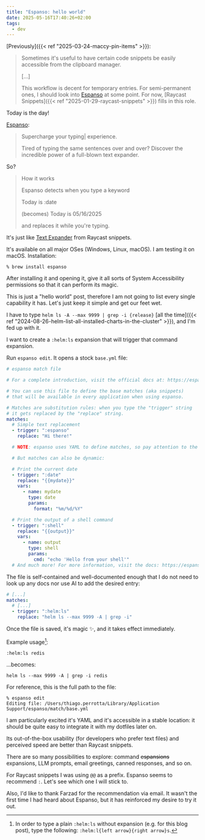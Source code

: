 ```yaml
---
title: "Espanso: hello world"
date: 2025-05-16T17:40:26+02:00
tags:
  - dev
---
```


[Previously]({{< ref "2025-03-24-maccy-pin-items" >}}):

> Sometimes it's useful to have certain code snippets be easily accessible from
> the clipboard manager.
>
> [...]
>
> This workflow is decent for temporary entries. For semi-permanent ones, I
> should look into [Espanso](https://espanso.org/) at some point. For now,
> [Raycast Snippets]({{< ref "2025-01-29-raycast-snippets" >}}) fills in this
> role.

Today is the day!

[Espanso](https://espanso.org/):

> Supercharge your typing| experience.
>
> Tired of typing the same sentences over and over? Discover the incredible
> power of a full-blown text expander.

So?

> How it works
>
> Espanso detects when you type a keyword
>
> Today is :date
>
> (becomes) Today is 05/16/2025
>
> and replaces it while you're typing.

It's just like [Text Expander](https://www.raycast.com/core-features/snippets)
from Raycast snippets.

It's available on all major OSes (Windows, Linux, macOS). I am testing it on
macOS. Installation:


```shell
% brew install espanso
```

After installing it and opening it, give it all sorts of System Accessibility
permissions so that it can perform its magic.

This is just a "hello world" post, therefore I am not going to list every single
capability it has. Let's just keep it simple and get our feet wet.

I have to type `helm ls -A --max 9999 | grep -i {release}` [all the time]({{<
ref "2024-08-26-helm-list-all-installed-charts-in-the-cluster" >}}), and I'm fed
up with it.

I want to create a `:helm:ls` expansion that will trigger that command
expansion.

Run `espanso edit`. It opens a stock `base.yml` file:

```yaml
# espanso match file

# For a complete introduction, visit the official docs at: https://espanso.org/docs/

# You can use this file to define the base matches (aka snippets)
# that will be available in every application when using espanso.

# Matches are substitution rules: when you type the "trigger" string
# it gets replaced by the "replace" string.
matches:
  # Simple text replacement
  - trigger: ":espanso"
    replace: "Hi there!"

  # NOTE: espanso uses YAML to define matches, so pay attention to the indentation!

  # But matches can also be dynamic:

  # Print the current date
  - trigger: ":date"
    replace: "{{mydate}}"
    vars:
      - name: mydate
        type: date
        params:
          format: "%m/%d/%Y"

  # Print the output of a shell command
  - trigger: ":shell"
    replace: "{{output}}"
    vars:
      - name: output
        type: shell
        params:
          cmd: "echo 'Hello from your shell'"
  # And much more! For more information, visit the docs: https://espanso.org/docs/
```

The file is self-contained and well-documented enough that I do not need to look
up any docs nor use AI to add the desired entry:

```yaml
# [...]
matches:
  # [...]
  - trigger: ":helm:ls"
    replace: "helm ls --max 9999 -A | grep -i"
```

Once the file is saved, it's magic ✨, and it takes effect immediately.

Example usage[^1]:

```shell
:helm:ls redis
```

...becomes:

```shell
helm ls --max 9999 -A | grep -i redis
```

For reference, this is the full path to the file:

```shell
% espanso edit
Editing file: /Users/thiago.perrotta/Library/Application Support/espanso/match/base.yml
```

I am particularly excited it's YAML and it's accessible in a stable location: it
should be quite easy to integrate it with my dotfiles later on.

Its out-of-the-box usability (for developers who prefer text files) and
perceived speed are better than Raycast snippets.

There are so many possibilities to explore: command ~~espansions~~ expansions, LLM prompts,
email greetings, canned responses, and so on.

For Raycast snippets I was using `@@` as a prefix. Espanso seems to recommend
`:`. Let's see which one I will stick to.

Also, I'd like to thank Farzad for the recommendation via email. It wasn't the
first time I had heard about Espanso, but it has reinforced my desire to try it
out.

[^1]: In order to type a plain `:helm:ls` without expansion (e.g. for this blog
    post), type the following: `:helm:l{left arrow}{right arrow}s`.
